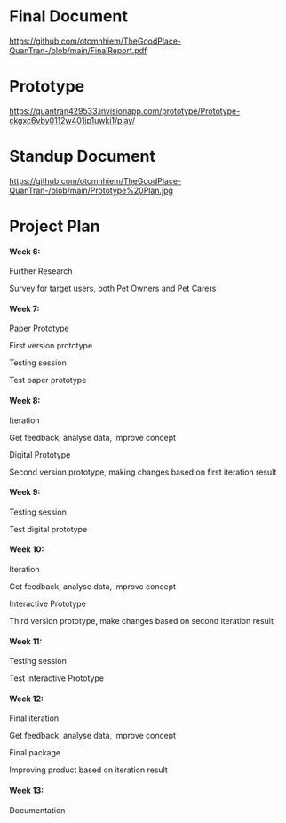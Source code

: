 # Final Document
https://github.com/otcmnhiem/TheGoodPlace-QuanTran-/blob/main/FinalReport.pdf

# Prototype
https://quantran429533.invisionapp.com/prototype/Prototype-ckgxc6vby0112w401jp1uwki1/play/

# Standup Document
https://github.com/otcmnhiem/TheGoodPlace-QuanTran-/blob/main/Prototype%20Plan.jpg

# Project Plan

#### Week 6:

Further Research

Survey for target users, both Pet Owners and Pet Carers

#### Week 7:

Paper Prototype

First version prototype

Testing session

Test paper prototype

#### Week 8:

Iteration

Get feedback, analyse data, improve concept

Digital Prototype

Second version prototype, making changes based on first iteration result

#### Week 9:

Testing session

Test digital prototype

#### Week 10:

Iteration

Get feedback, analyse data, improve concept

Interactive Prototype

Third version prototype, make changes based on second iteration result

#### Week 11:

Testing session

Test Interactive Prototype

#### Week 12:

Final iteration

Get feedback, analyse data, improve concept

Final package

Improving product based on iteration result

#### Week 13:

Documentation
